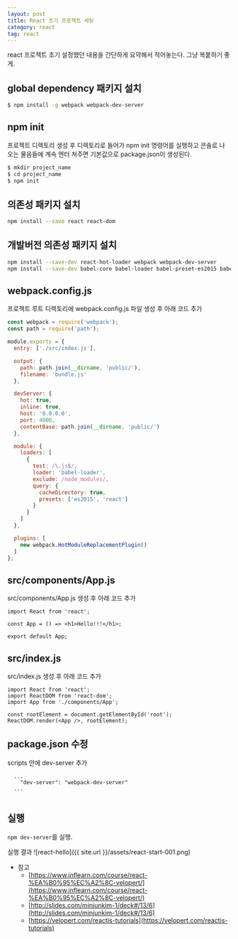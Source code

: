 ```yaml
---
layout: post
title: React 초기 프로젝트 세팅
category: react
tag: react
---
```


react 프로젝트 초기 설정했던 내용을 간단하게 요약해서 적어놓는다. 그냥 복붙하기 좋게.

## global dependency 패키지 설치

```bash
$ npm install -g webpack webpack-dev-server
```

## npm init
프로젝트 디렉토리 생성 후 디렉토리로 들어가 npm init 명령어를 실행하고 콘솔로 나오는 물음들에 계속 엔터 쳐주면 기본값으로 package.json이 생성된다.

```bash
$ mkdir project_name
$ cd project_name
$ npm init
```

## 의존성 패키지 설치
```bash
npm install --save react react-dom
```

## 개발버전 의존성 패키지 설치
```bash
npm install --save-dev react-hot-loader webpack webpack-dev-server
npm install --save-dev babel-core babel-loader babel-preset-es2015 babel-preset-react 
```
## webpack.config.js
프로젝트 루트 디렉토리에 webpack.config.js 파일 생성 후 아래 코드 추가

```js
const webpack = require('webpack');
const path = require('path');

module.exports = {
  entry: ['./src/index.js'],

  output: {
    path: path.join(__dirname, 'public/'),
    filename: 'bundle.js'
  },

  devServer: {
    hot: true,
    inline: true,
    host: '0.0.0.0',
    port: 4000,
    contentBase: path.join(__dirname, 'public/')
  },

  module: {
    loaders: [
      {
        test: /\.js$/,
        loader: 'babel-loader',
        exclude: /node_modules/,
        query: {
          cacheDirectory: true,
          presets: ['es2015', 'react']
        }
      }
    ]
  },

  plugins: [
    new webpack.HotModuleReplacementPlugin()
  ]
};
```

## src/components/App.js
src/components/App.js 생성 후 아래 코드 추가

```es6
import React from 'react';

const App = () => <h1>Hello!!!</h1>;

export default App;
```

## src/index.js
src/index.js 생성 후 아래 코드 추가

```es6
import React from 'react';
import ReactDOM from 'react-dom';
import App from './components/App';

const rootElement = document.getElementById('root');
ReactDOM.render(<App />, rootElement);
```

## package.json 수정
scripts 안에 dev-server 추가
```
  ...
    "dev-server": "webpack-dev-server"
  ...
  
```

## 실행
`npm dev-server`를 실행. 

실행 결과
![react-hello]({{ site.url }}/assets/react-start-001.png)

* 참고
  - [https://www.inflearn.com/course/react-%EA%B0%95%EC%A2%8C-velopert/](https://www.inflearn.com/course/react-%EA%B0%95%EC%A2%8C-velopert/)
  - [http://slides.com/minjunkim-1/deck#/13/6](http://slides.com/minjunkim-1/deck#/13/6)
  - [https://velopert.com/reactjs-tutorials](https://velopert.com/reactjs-tutorials)
